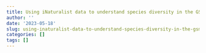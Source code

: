 ```yaml
---
title: Using iNaturalist data to understand species diversity in the GSMNP
author: ''
date: '2023-05-18'
slug: using-inaturalist-data-to-understand-species-diversity-in-the-gsmnp
categories: []
tags: []
---
```

